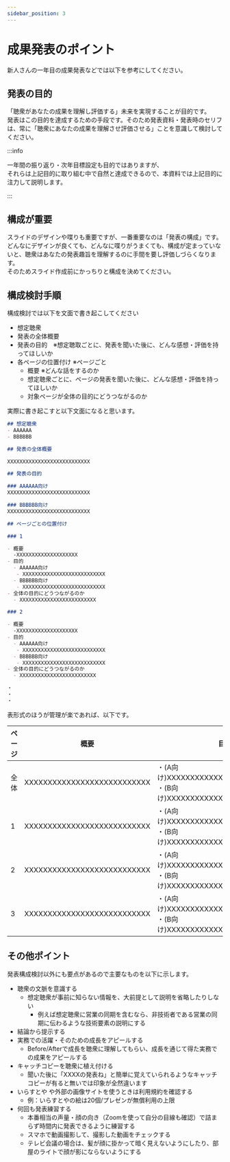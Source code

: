 ```yaml
---
sidebar_position: 3
---
```


# 成果発表のポイント

新人さんの一年目の成果発表などでは以下を参考にしてください。

## 発表の目的

「聴衆があなたの成果を理解し評価する」未来を実現することが目的です。  
発表はこの目的を達成するための手段です。そのため発表資料・発表時のセリフは、常に「聴衆にあなたの成果を理解させ評価させる」ことを意識して検討してください。  

:::info

一年間の振り返り・次年目標設定も目的ではありますが、  
それらは上記目的に取り組む中で自然と達成できるので、本資料では上記目的に注力して説明します。

:::

## 構成が重要

スライドのデザインや喋りも重要ですが、一番重要なのは「発表の構成」です。  
どんなにデザインが良くても、どんなに喋りがうまくても、構成が定まっていないと、聴衆はあなたの発表趣旨を理解するのに手間を要し評価しづらくなります。  
そのためスライド作成前にかっちりと構成を決めてください。

## 構成検討手順

構成検討では以下を文面で書き起こしてください

- 想定聴衆
- 発表の全体概要
- 発表の目的　※想定聴取ごとに、発表を聞いた後に、どんな感想・評価を持ってほしいか
- 各ページの位置付け ※ページごと
  - 概要 ※どんな話をするのか
  - 想定聴衆ごとに、ページの発表を聞いた後に、どんな感想・評価を持ってほしいか
  - 対象ページが全体の目的にどうつながるのか

実際に書き起こすと以下文面になると思います。

```md title=発表の構成(マークダウン形式)
## 想定聴衆
- AAAAAA
- BBBBBB

## 発表の全体概要

XXXXXXXXXXXXXXXXXXXXXXXXXXX

## 発表の目的

### AAAAAA向け
XXXXXXXXXXXXXXXXXXXXXXXXXXX

### BBBBBB向け
XXXXXXXXXXXXXXXXXXXXXXXXXXX

## ページごとの位置付け

### 1

- 概要
  -XXXXXXXXXXXXXXXXXXXX
- 目的
  - AAAAAA向け
   - XXXXXXXXXXXXXXXXXXXXXXXXXXX
  - BBBBBB向け
   - XXXXXXXXXXXXXXXXXXXXXXXXXXX
- 全体の目的にどうつながるのか
  - XXXXXXXXXXXXXXXXXXXXXXXXX

### 2

- 概要
  -XXXXXXXXXXXXXXXXXXXX
- 目的
  - AAAAAA向け
   - XXXXXXXXXXXXXXXXXXXXXXXXXXX
  - BBBBBB向け
   - XXXXXXXXXXXXXXXXXXXXXXXXXXX
- 全体の目的にどうつながるのか
  - XXXXXXXXXXXXXXXXXXXXXXXXX

・
・
・
```

表形式のほうが管理が楽であれば、以下です。

|ページ|概要|目的|位置付け|
|-|-|-|-|
|全体|XXXXXXXXXXXXXXXXXXXXXXXXXXX|・(A向け)XXXXXXXXXXXXXXXXXXXXXXXXXXX<br/>・(B向け)XXXXXXXXXXXXXXXXXXXXXXXXXXX<br/>| - |
|1|XXXXXXXXXXXXXXXXXXXXXXXXXXX|・(A向け)XXXXXXXXXXXXXXXXXXXXXXXXXXX<br/>・(B向け)XXXXXXXXXXXXXXXXXXXXXXXXXXX<br/>| XXXXXXXXXXXXXXXXXXXXXXXXXXX|
|2|XXXXXXXXXXXXXXXXXXXXXXXXXXX|・(A向け)XXXXXXXXXXXXXXXXXXXXXXXXXXX<br/>・(B向け)XXXXXXXXXXXXXXXXXXXXXXXXXXX<br/>| XXXXXXXXXXXXXXXXXXXXXXXXXXX|
|3|XXXXXXXXXXXXXXXXXXXXXXXXXXX|・(A向け)XXXXXXXXXXXXXXXXXXXXXXXXXXX<br/>・(B向け)XXXXXXXXXXXXXXXXXXXXXXXXXXX<br/>| XXXXXXXXXXXXXXXXXXXXXXXXXXX|

## その他ポイント

発表構成検討以外にも要点があるので主要なものを以下に示します。

- 聴衆の文脈を意識する
  - 想定聴衆が事前に知らない情報を、大前提として説明を省略したりしない
    - 例えば想定聴衆に営業の同期を含むなら、非技術者である営業の同期に伝わるような技術要素の説明にする
- 結論から提示する
- 実務での活躍・そのための成長をアピールする
  - Before/Afterで成長を聴衆に理解してもらい、成長を通じて得た実務での成果をアピールする
- キャッチコピーを聴衆に植え付ける
  - 聞いた後に「XXXXの発表ね」と簡単に覚えていられるようなキャッチコピーが有ると無いでは印象が全然違います
- いらすとや や外部の画像サイトを使うときは利用規約を確認する
  - 例：いらすとやの絵は20個/プレゼンが無償利用の上限
- 何回も発表練習する
  - 本番相当の声量・顔の向き（Zoomを使って自分の目線も確認）で詰まらず時間内に発表できるように練習する
  - スマホで動画撮影して、撮影した動画をチェックする
  - テレビ会議の場合は、髪が顔に掛かって暗く見えないようにしたり、部屋のライトで顔が影にならないようにする
